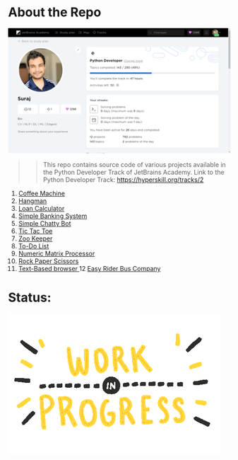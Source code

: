 # About the Repo
![Work in Progress](Temp_MediaDirectory/summary.png)

> > This repo contains source code of various projects available in the Python Developer Track of JetBrains Academy.
    Link to the Python Developer Track: https://hyperskill.org/tracks/2

1. <a href="https://github.com/Suraj520/Python_developer_track/tree/master/Coffee%20Machine"> Coffee Machine </a>
2. <a href="https://github.com/Suraj520/Python_developer_track/tree/master/Hangman"> Hangman </a>
3. <a href="https://github.com/Suraj520/Python_developer_track/tree/master/Loan%20Calculator"> Loan Calculator </a>
4. <a href="https://github.com/Suraj520/Python_developer_track/tree/master/Simple%20Banking%20System"> Simple Banking System </a>
5. <a href="https://github.com/Suraj520/Python_developer_track/tree/master/Simple%20Chatty%20Bot"> Simple Chatty Bot </a>
6. <a href="https://github.com/Suraj520/Python_developer_track/tree/master/Tic-Tac-Toe"> Tic Tac Toe </a>
7. <a href="https://github.com/Suraj520/Python_developer_track/tree/master/Zookeeper"> Zoo Keeper </a>
8. <a href="https://github.com/Suraj520/Python_developer_track/tree/master/To-Do%20List"> To-Do List </a>
9. <a href="https://github.com/Suraj520/Python_developer_track/tree/master/Numeric%20Matrix%20Processor"> Numeric Matrix Processor </a>
10. <a href="https://github.com/Suraj520/Python_developer_track/tree/master/Rock-Paper-Scissors"> Rock Paper Scissors </a>
11. <a href="https://github.com/Suraj520/Python_developer_track/tree/master/Text-Based%20browser"> Text-Based browser </a>
12  <a href="https://github.com/Suraj520/Python_developer_track/tree/master/Text-Based%20browser"> Easy Rider Bus Company </a>
# Status:
![Work in Progress](Temp_MediaDirectory/WorkinProgress.gif)
